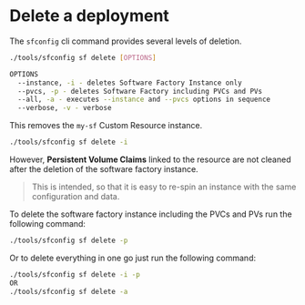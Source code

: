 # Delete a deployment

The `sfconfig` cli command provides several levels of deletion.


```sh
./tools/sfconfig sf delete [OPTIONS]

OPTIONS
  --instance, -i - deletes Software Factory Instance only
  --pvcs, -p - deletes Software Factory including PVCs and PVs
  --all, -a - executes --instance and --pvcs options in sequence
  --verbose, -v - verbose
```

This removes the `my-sf` Custom Resource instance.

```sh
./tools/sfconfig sf delete -i
```

However, **Persistent Volume Claims** linked to the resource are not cleaned after the deletion of the software factory instance.

> This is intended, so that it is easy to re-spin an instance with the same configuration and data.

To delete the software factory instance including the PVCs and PVs run the following command:

```sh
./tools/sfconfig sf delete -p
```

Or to delete everything in one go just run the following command:

```sh
./tools/sfconfig sf delete -i -p
OR
./tools/sfconfig sf delete -a
```